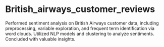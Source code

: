 # British_airways_customer_reviews
Performed sentiment analysis on British Airways customer data, including preprocessing, variable exploration, and frequent term identification via word clouds. Utilized NLP models and clustering to analyze sentiments. Concluded with valuable insights.
